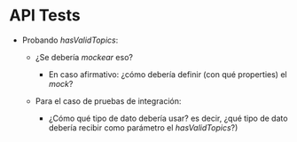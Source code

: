 # API Tests

- Probando *hasValidTopics*:
    - ¿Se debería *mockear* eso?
        - En caso afirmativo: ¿cómo debería definir (con qué properties) el *mock*?
        
    - Para el caso de pruebas de integración:
        - ¿Cómo qué tipo de dato debería usar? es decir, ¿qué tipo de dato debería recibir como parámetro el *hasValidTopics*?)
